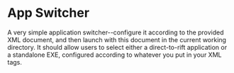 App Switcher
========

A very simple application switcher--configure it according to the provided XML document, and then launch with this document in the current working directory.  It should allow users to select either a direct-to-rift application or a standalone EXE, configured according to whatever you put in your XML tags.